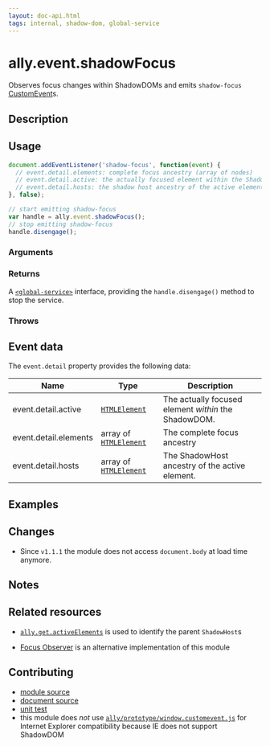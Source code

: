 ```yaml
---
layout: doc-api.html
tags: internal, shadow-dom, global-service
---
```


# ally.event.shadowFocus

Observes focus changes within ShadowDOMs and emits `shadow-focus` [CustomEvent](https://developer.mozilla.org/en/docs/Web/API/CustomEvent)s.


## Description


## Usage

```js
document.addEventListener('shadow-focus', function(event) {
  // event.detail.elements: complete focus ancestry (array of nodes)
  // event.detail.active: the actually focused element within the ShadowDOM
  // event.detail.hosts: the shadow host ancestry of the active element
}, false);

// start emitting shadow-focus
var handle = ally.event.shadowFocus();
// stop emitting shadow-focus
handle.disengage();
```

### Arguments


### Returns

A [`<global-service>`](../concepts.md#Global-service) interface, providing the `handle.disengage()` method to stop the service.

### Throws


## Event data

The `event.detail` property provides the following data:

| Name | Type | Description |
| ---- | ---- | ----------- |
| event.detail.active | [`HTMLElement`](https://developer.mozilla.org/en/docs/Web/API/HTMLElement) | The actually focused element *within* the ShadowDOM. |
| event.detail.elements | array of [`HTMLElement`](https://developer.mozilla.org/en/docs/Web/API/HTMLElement) | The complete focus ancestry |
| event.detail.hosts | array of [`HTMLElement`](https://developer.mozilla.org/en/docs/Web/API/HTMLElement) | The ShadowHost ancestry of the active element. |


## Examples


## Changes

* Since `v1.1.1` the module does not access `document.body` at load time anymore.


## Notes


## Related resources

* [`ally.get.activeElements`](../get/active-elements.md) is used to identify the parent `ShadowHost`s

* [Focus Observer](https://github.com/cdata/focus-observer) is an alternative implementation of this module


## Contributing

* [module source](https://github.com/medialize/ally.js/blob/master/src/event/shadow-focus.js)
* [document source](https://github.com/medialize/ally.js/blob/master/docs/api/event/shadow-focus.md)
* [unit test](https://github.com/medialize/ally.js/blob/master/test/unit/event.shadow-focus.test.js)
* this module does *not* use [`ally/prototype/window.customevent.js`](https://github.com/medialize/ally.js/blob/master/src/prototype/window.customevent.js) for Internet Explorer compatibility because IE does not support ShadowDOM

